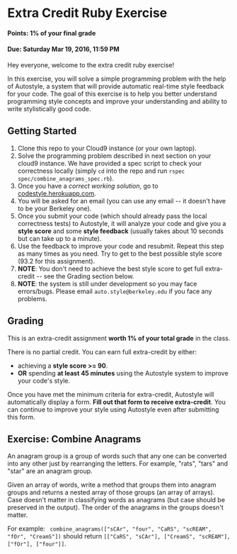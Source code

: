 Extra Credit Ruby Exercise
=================

#### Points: 1% of your final grade
#### Due: Saturday Mar 19, 2016, 11:59 PM

Hey everyone, welcome to the extra credit ruby exercise! 

In this exercise, you will solve a simple programming problem with the help of Autostyle, a system that will provide automatic real-time style feedback for your code. The goal of this exercise is to help you better understand programming style concepts and improve your understanding and ability to write stylistically good code.  

Getting Started
--------

1. Clone this repo to your Cloud9 instance (or your own laptop).
2. Solve the programming problem described in next section on your cloud9 instance. We have provided a spec script to check your correctness locally (simply `cd` into the repo and run `rspec spec/combine_anagrams_spec.rb`).
3. Once you have a *correct working solution*, go to <a href="https://codestyle.herokuapp.com" target="_blank">codestyle.herokuapp.com</a>.
4. You will be asked for an email (you can use any email -- it doesn't have to be your Berkeley one).
5. Once you submit your code (which should already pass the local correctness tests) to Autostyle, it will analyze your code and give you a **style score** and some **style feedback** (usually takes about 10 seconds but can take up to a minute). 
6. Use the feedback to improve your code and resubmit. Repeat this step as many times as you need. Try to get to the best possible style score (93.2 for this assignment). 
7. **NOTE**: You don't need to achieve the best style score to get full extra-credit -- see the Grading section below.
8. **NOTE**: the system is still under development so you may face errors/bugs. Please email ```auto.style@berkeley.edu``` if you face any problems. 

Grading
-------

This is an extra-credit assignment **worth 1% of your total grade** in the class. 

There is no partial credit. You can earn full extra-credit by either:
  * achieving a **style score >= 90**.
  * **OR** spending **at least 45 minutes** using the Autostyle system to improve your code's style.

Once you have met the minimum criteria for extra-credit, Autostyle will automatically display a form. **Fill out that form to receive extra-credit**. You can continue to improve your style using Autostyle even after submitting this form.

Exercise: Combine Anagrams
--------

An anagram group is a group of words such that any one can be converted
into any other just by rearranging the letters.  For example, "rats",
"tars" and "star" are an anagram group.

Given an array of words, write a method that groups them into anagram groups 
and returns a nested array of those groups (an array of arrays).
Case doesn't matter in classifying words as anagrams (but case should be preserved in the output). The order of the anagrams in the groups doesn't matter. 

For example:
``` combine_anagrams(["sCAr", "four", "CaRS", "scREAM", "fOr", "CreamS"])``` should return ```[["CaRS", "sCAr"], ["CreamS", "scREAM"], ["fOr"], ["four"]]```.
